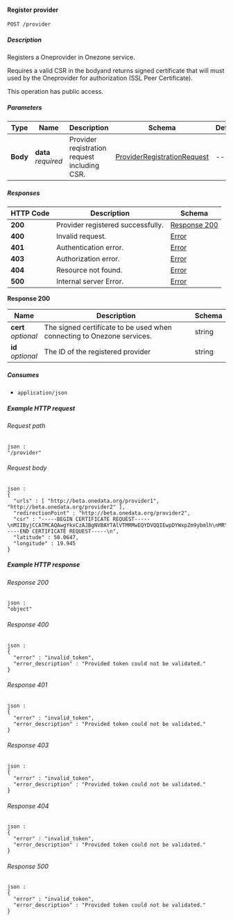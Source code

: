 
<a name="register_provider"></a>
#### Register provider
```
POST /provider
```


##### Description
Registers a Oneprovider in Onezone service. 

Requires a valid CSR in the bodyand returns signed 
certificate that will must used by the Oneprovider for authorization (SSL Peer Certificate).

This operation has public access.


##### Parameters

|Type|Name|Description|Schema|Default|
|---|---|---|---|---|
|**Body**|**data**  <br>*required*|Provider reqistration request including CSR.|[ProviderRegistrationRequest](../definitions/ProviderRegistrationRequest.md#providerregistrationrequest)|--|


##### Responses

|HTTP Code|Description|Schema|
|---|---|---|
|**200**|Provider registered successfully.|[Response 200](#register_provider-response-200)|
|**400**|Invalid request.|[Error](../definitions/Error.md#error)|
|**401**|Authentication error.|[Error](../definitions/Error.md#error)|
|**403**|Authorization error.|[Error](../definitions/Error.md#error)|
|**404**|Resource not found.|[Error](../definitions/Error.md#error)|
|**500**|Internal server Error.|[Error](../definitions/Error.md#error)|

<a name="register_provider-response-200"></a>
**Response 200**

|Name|Description|Schema|
|---|---|---|
|**cert**  <br>*optional*|The signed certificate to be used when connecting to Onezone services.|string|
|**id**  <br>*optional*|The ID of the registered provider|string|


##### Consumes

* `application/json`


##### Example HTTP request

###### Request path
```
json :
"/provider"
```


###### Request body
```
json :
{
  "urls" : [ "http://beta.onedata.org/provider1", "http://beta.onedata.org/provider2" ],
  "redirectionPoint" : "http://beta.onedata.org/provider2",
  "csr" : "-----BEGIN CERTIFICATE REQUEST-----\nMIIByjCCATMCAQAwgYkxCzAJBgNVBAYTAlVTMRMwEQYDVQQIEwpDYWxpZm9ybmlh\nMRYwFAYDVQQHEw1Nb3VudGFpbiBWaWV3MRMwEQYDVQQKEwpHb29nbGUgSW5jMR8w\nHQYDVQQLExZJbmZvcm1hdGlvbiBUZWNobm9sb2d5MRcwFQYDVQQDEw53d3cuZ29v\nZ2xlLmNvbTCBnzANBgkqhkiG9w0BAQEFAAOBjQAwgYkCgYEApZtYJCHJ4VpVXHfV\nIlstQTlO4qC03hjX+ZkPyvdYd1Q4+qbAeTwXmCUKYHThVRd5aXSqlPzyIBwieMZr\nWFlRQddZ1IzXAlVRDWwAo60KecqeAXnnUK+5fXoTI/UgWshre8tJ+x/TMHaQKR/J\ncIWPhqaQhsJuzZbvAdGA80BLxdMCAwEAAaAAMA0GCSqGSIb3DQEBBQUAA4GBAIhl\n4PvFq+e7ipARgI5ZM+GZx6mpCz44DTo0JkwfRDf+BtrsaC0q68eTf2XhYOsq4fkH\nQ0uA0aVog3f5iJxCa3Hp5gxbJQ6zV6kJ0TEsuaaOhEko9sdpCoPOnRBm2i/XRD2D\n6iNh8f8z0ShGsFqjDgFHyF3o+lUyj+UC6H1QW7bn\n-----END CERTIFICATE REQUEST-----\n",
  "latitude" : 50.0647,
  "longitude" : 19.945
}
```


##### Example HTTP response

###### Response 200
```
json :
"object"
```


###### Response 400
```
json :
{
  "error" : "invalid_token",
  "error_description" : "Provided token could not be validated."
}
```


###### Response 401
```
json :
{
  "error" : "invalid_token",
  "error_description" : "Provided token could not be validated."
}
```


###### Response 403
```
json :
{
  "error" : "invalid_token",
  "error_description" : "Provided token could not be validated."
}
```


###### Response 404
```
json :
{
  "error" : "invalid_token",
  "error_description" : "Provided token could not be validated."
}
```


###### Response 500
```
json :
{
  "error" : "invalid_token",
  "error_description" : "Provided token could not be validated."
}
```



